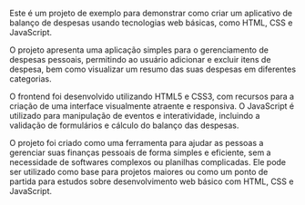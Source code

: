 
Este é um projeto de exemplo para demonstrar como criar um aplicativo de balanço de despesas usando tecnologias web básicas, como HTML, CSS e JavaScript.

O projeto apresenta uma aplicação simples para o gerenciamento de despesas pessoais, permitindo ao usuário adicionar e excluir itens de despesa, bem como visualizar um resumo das suas despesas em diferentes categorias.

O frontend foi desenvolvido utilizando HTML5 e CSS3, com recursos para a criação de uma interface visualmente atraente e responsiva. O JavaScript é utilizado para manipulação de eventos e interatividade, incluindo a validação de formulários e cálculo do balanço das despesas.

O projeto foi criado como uma ferramenta para ajudar as pessoas a gerenciar suas finanças pessoais de forma simples e eficiente, sem a necessidade de softwares complexos ou planilhas complicadas. Ele pode ser utilizado como base para projetos maiores ou como um ponto de partida para estudos sobre desenvolvimento web básico com HTML, CSS e JavaScript.
